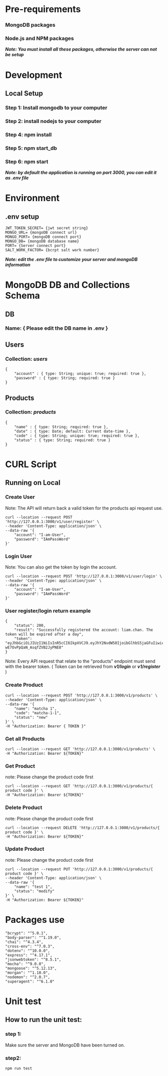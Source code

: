 # Pre-requirements
### MongoDB packages
### Node.js and NPM packages
***Note: You must install all these packages, otherwise the server can not be setup***

# Development
## Local Setup
### Step 1: Install mongodb to your computer
### Step 2: install nodejs to your computer
### Step 4: npm install
### Step 5: npm start_db
### Step 6: npm start
***Note: by default the application is running on port 3000, you can edit it as .env file***

# Environment #
## .env setup ##
```
JWT_TOKEN_SECRET= {jwt secret string}
MONGO_URL= {mongoDB connect url}
MONGO_PORT= {mongoDB connect port}
MONGO_DB= {mongoDB database name}
PORT= {Server connect port}
SALT_WORK_FACTOR= {bcrpt salt work number}
```
***Note: edit the .env file to customize your server and mongoDB information***

# MongoDB DB and Collections Schema #
## DB ##
### Name: { Please edit the DB name in .env } ###
## Users ##
### Collection: ***users*** ###

``` 
{
    "account" : { type: String; unique: true; required: true },
    "password" : { type: String; required: true }
}
```
## Products ##
### Collection: ***products*** ###

``` 
{
    "name" : { type: String; required: true },
    "date" : { type: Date; default: Current date-time },
    "code" : { type: String; unique: true; required: true },
    "status" : { type: String; required: true }
}
```

# CURL Script #

## Running on Local ##
### Create User ###
Note: The API will return back a valid token for the products api request use.
``` 
curl --location --request POST 'http://127.0.0.1:3000/v1/user/register' \
--header 'Content-Type: application/json' \
--data-raw '{
    "account": "I-am-User",
    "password": "IAmPassWord"
}'
```

### Login User ###
Note: You can also get the token by login the account.
``` 
curl --location --request POST 'http://127.0.0.1:3000/v1/user/login' \
--header 'Content-Type: application/json' \
--data-raw '{
    "account": "I-am-User",
    "password": "IAmPassWord"
}'
```

### User register/login return example ###
``` 
{
    "status": 200,
    "result": "Successfully registered the account: liam.chan. The token will be expired after a day",
    "token": "eyJhbGciOiJIUzI1NiIsInR5cCI6IkpXVCJ9.eyJhY2NvdW50IjoibGlhbS5jaGFuIiwicGFzc3dvcmQiOiIkMmIkMTAkTi92NVh2UG5EY1AzQ292RDVoeVl4LnlnWXROVHI2TDVSOC9BUWo0Rm92RHNNSDZkRXV2MUciLCJpYXQiOjE2MjM0MzE0NjksImV4cCI6MTYyMzUxNzg2OX0.B82AEIIt5Tsx36hNn-wE7OvPpQaN_AsqfZVB2JyPNE8"
}
```


Note: Every API request that relate to the "products" endpoint must send with the bearer token. ( Token can be retrieved from ***v1/login*** or ***v1/register*** )
### Create Product ###
``` 
curl --location --request POST 'http://127.0.0.1:3000/v1/products' \
--header 'Content-Type: application/json' \
--data-raw '{
    "name": "matcha 1",
    "code": "matcha-1-1",
    "status": "new"
}' \
-H "Authorization: Bearer { TOKEN }"
```

### Get all Products ###
```
curl --location --request GET 'http://127.0.0.1:3000/v1/products' \
-H "Authorization: Bearer ${TOKEN}"
```

### Get Product ###
note: Please change the product code first
```
curl --location --request GET 'http://127.0.0.1:3000/v1/products/{ product code }' \
-H "Authorization: Bearer ${TOKEN}"
```

### Delete Product ###
note: Please change the product code first
```
curl --location --request DELETE 'http://127.0.0.1:3000/v1/products/{ product code }' \
-H "Authorization: Bearer ${TOKEN}"
```


### Update Product ###
note: Please change the product code first
```
curl --location --request PUT 'http://127.0.0.1:3000/v1/products/{ product code }' \
--header 'Content-Type: application/json' \
--data-raw '{
    "name": "test 1",
    "status": "modify"
}' \
-H "Authorization: Bearer ${TOKEN}"
```
# Packages use #
```
"bcrypt": "^5.0.1",
"body-parser": "^1.19.0",
"chai": "^4.3.4",
"cross-env": "^7.0.3",
"dotenv": "^10.0.0",
"express": "^4.17.1",
"jsonwebtoken": "^8.5.1",
"mocha": "^9.0.0",
"mongoose": "^5.12.13",
"morgan": "^1.10.0",
"nodemon": "^2.0.7",
"superagent": "^6.1.0"
```

# Unit test #
## How to run the unit test:
### step 1:
Make sure the server and MongoDB have been turned on.

### step2:
```npm run test```